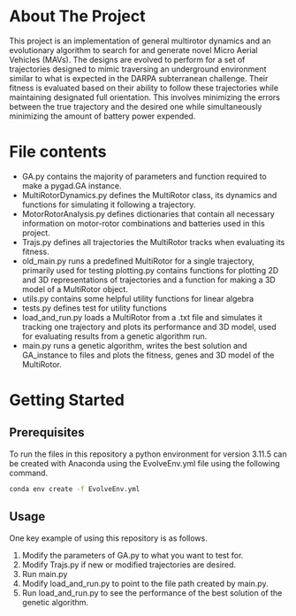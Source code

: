 # About The Project
This project is an implementation of general multirotor dynamics and an evolutionary algorithm to search for and generate novel Micro Aerial Vehicles (MAVs). The designs are evolved to perform for a set of trajectories designed to mimic traversing an underground environment similar to what is expected in the DARPA subterranean challenge. Their fitness is evaluated based on their ability to follow these trajectories while maintaining designated full orientation. This involves minimizing the errors between the true trajectory and the desired one while simultaneously minimizing the amount of battery power expended.

# File contents
- GA.py contains the majority of parameters and function required to make a pygad.GA instance.
- MultiRotorDynamics.py defines the MultiRotor class, its dynamics and functions for simulating it following a trajectory.
- MotorRotorAnalysis.py defines dictionaries that contain all necessary information on motor-rotor combinations and batteries used in this project.
- Trajs.py defines all trajectories the MultiRotor tracks when evaluating its fitness.
- old_main.py runs a predefined MultiRotor for a single trajectory, primarily used for testing
plotting.py contains functions for plotting 2D and 3D representations of trajectories and a function for making a 3D model of a MultiRotor object.
- utils.py contains some helpful utility functions for linear algebra
- tests.py defines test for utility functions
- load_and_run.py loads a MultiRotor from a .txt file and simulates it tracking one trajectory and plots its performance and 3D model, used for evaluating results from a genetic algorithm run.
- main.py runs a genetic algorithm, writes the best solution and GA_instance to files and plots the fitness, genes and 3D model of the MultiRotor.


# Getting Started

## Prerequisites

To run the files in this repository a python environment for version 3.11.5 can be created with Anaconda using the EvolveEnv.yml file using the following command.

```sh
conda env create -f EvolveEnv.yml
```

## Usage
One key example of using this repository is as follows. 
1. Modify the parameters of GA.py to what you want to test for. 
2. Modify Trajs.py if new or modified trajectories are desired.
3. Run main.py
4. Modify load_and_run.py to point to the file path created by main.py.
5. Run load_and_run.py to see the performance of the best solution of the genetic algorithm.


